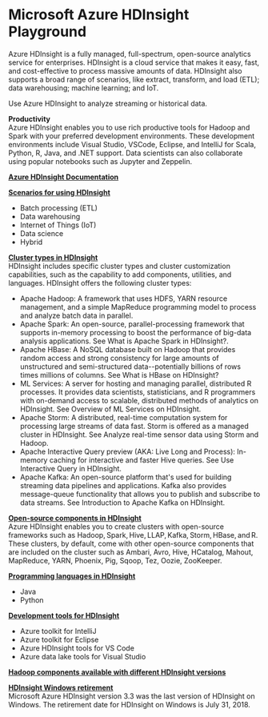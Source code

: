 # Microsoft Azure HDInsight Playground

Azure HDInsight is a fully managed, full-spectrum, open-source analytics service for enterprises. HDInsight is a cloud service that makes it easy, fast, and cost-effective to process massive amounts of data. HDInsight also supports a broad range of scenarios, like extract, transform, and load (ETL); data warehousing; machine learning; and IoT.

Use Azure HDInsight to analyze streaming or historical data.

<b>Productivity</b> <BR>
Azure HDInsight enables you to use rich productive tools for Hadoop and Spark with your preferred development environments. These development environments include Visual Studio, VSCode, Eclipse, and IntelliJ for Scala, Python, R, Java, and .NET support. Data scientists can also collaborate using popular notebooks such as Jupyter and Zeppelin.


<b>[Azure HDInsight Documentation](https://docs.microsoft.com/en-us/azure/hdinsight/)</b>

<b>[Scenarios for using HDInsight](https://docs.microsoft.com/en-us/azure/hdinsight/hadoop/apache-hadoop-introduction#scenarios-for-using-hdinsight)</b>
* Batch processing (ETL)
* Data warehousing
* Internet of Things (IoT)
* Data science
* Hybrid

<b>[Cluster types in HDInsight](https://docs.microsoft.com/en-us/azure/hdinsight/hadoop/apache-hadoop-introduction#cluster-types-in-hdinsight)</b> <BR>
HDInsight includes specific cluster types and cluster customization capabilities, such as the capability to add components, utilities, and languages. HDInsight offers the following cluster types:
* Apache Hadoop: A framework that uses HDFS, YARN resource management, and a simple MapReduce programming model to process and analyze batch data in parallel.
* Apache Spark: An open-source, parallel-processing framework that supports in-memory processing to boost the performance of big-data analysis applications. See What is Apache Spark in HDInsight?.
* Apache HBase: A NoSQL database built on Hadoop that provides random access and strong consistency for large amounts of unstructured and semi-structured data--potentially billions of rows times millions of columns. See What is HBase on HDInsight?
* ML Services: A server for hosting and managing parallel, distributed R processes. It provides data scientists, statisticians, and R programmers with on-demand access to scalable, distributed methods of analytics on HDInsight. See Overview of ML Services on HDInsight.
* Apache Storm: A distributed, real-time computation system for processing large streams of data fast. Storm is offered as a managed cluster in HDInsight. See Analyze real-time sensor data using Storm and Hadoop.
* Apache Interactive Query preview (AKA: Live Long and Process): In-memory caching for interactive and faster Hive queries. See Use Interactive Query in HDInsight.
* Apache Kafka: An open-source platform that's used for building streaming data pipelines and applications. Kafka also provides message-queue functionality that allows you to publish and subscribe to data streams. See Introduction to Apache Kafka on HDInsight.


<b>[Open-source components in HDInsight](https://docs.microsoft.com/en-us/azure/hdinsight/hadoop/apache-hadoop-introduction#open-source-components-in-hdinsight)</b> <BR>
Azure HDInsight enables you to create clusters with open-source frameworks such as Hadoop, Spark, Hive, LLAP, Kafka, Storm, HBase, and R. These clusters, by default, come with other open-source components that are included on the cluster such as Ambari, Avro, Hive, HCatalog, Mahout, MapReduce, YARN, Phoenix, Pig, Sqoop, Tez, Oozie, ZooKeeper.

<b>[Programming languages in HDInsight](https://docs.microsoft.com/en-us/azure/hdinsight/hadoop/apache-hadoop-introduction#programming-languages-in-hdinsight)</b>
* Java
* Python

<b>[Development tools for HDInsight](https://docs.microsoft.com/en-us/azure/hdinsight/hadoop/apache-hadoop-introduction#development-tools-for-hdinsight)</b>
* Azure toolkit for IntelliJ
* Azure toolkit for Eclipse
* Azure HDInsight tools for VS Code
* Azure data lake tools for Visual Studio

<b>[Hadoop components available with different HDInsight versions](https://docs.microsoft.com/en-us/azure/hdinsight/hdinsight-component-versioning?toc=%2Fen-us%2Fazure%2Fhdinsight%2Fhadoop%2FTOC.json&bc=%2Fen-us%2Fazure%2Fbread%2Ftoc.json#hadoop-components-available-with-different-hdinsight-versions)</b>

<b>[HDInsight Windows retirement](https://docs.microsoft.com/en-us/azure/hdinsight/hdinsight-component-versioning?toc=%2Fen-us%2Fazure%2Fhdinsight%2Fhadoop%2FTOC.json&bc=%2Fen-us%2Fazure%2Fbread%2Ftoc.json#hdinsight-windows-retirement)</b> <BR>
Microsoft Azure HDInsight version 3.3 was the last version of HDInsight on Windows. The retirement date for HDInsight on Windows is July 31, 2018. 



